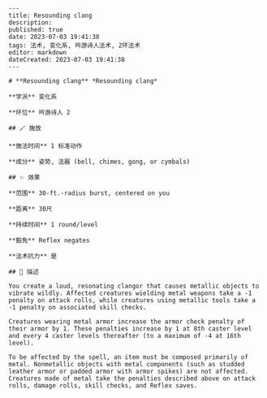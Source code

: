 
    ---
    title: Resounding clang
    description: 
    published: true
    date: 2023-07-03 19:41:38
    tags: 法术, 变化系, 吟游诗人法术, 2环法术
    editor: markdown
    dateCreated: 2023-07-03 19:41:38
    ---

    # **Resounding clang** *Resounding clang*

    **学派** 变化系 

    **环位** 吟游诗人 2

    ## 🪄 施放

    **施法时间** 1 标准动作

    **成分** 姿势, 法器 (bell, chimes, gong, or cymbals)

    ## ✨ 效果  

    **范围** 30-ft.-radius burst, centered on you

    **距离** 30尺  

    **持续时间** 1 round/level 

    **豁免** Reflex negates

    **法术抗力** 是

    ## 📖 描述

    You create a loud, resonating clangor that causes metallic objects to vibrate wildly. Affected creatures wielding metal weapons take a -1 penalty on attack rolls, while creatures using metallic tools take a -1 penalty on associated skill checks.

    Creatures wearing metal armor increase the armor check penalty of their armor by 1. These penalties increase by 1 at 8th caster level and every 4 caster levels thereafter (to a maximum of -4 at 16th level).

    To be affected by the spell, an item must be composed primarily of metal. Nonmetallic objects with metal components (such as studded leather armor or padded armor with armor spikes) are not affected. Creatures made of metal take the penalties described above on attack rolls, damage rolls, skill checks, and Reflex saves.
    